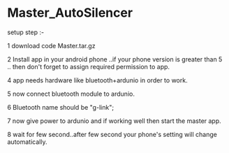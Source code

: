 # Master_AutoSilencer

setup step :-

1  download code Master.tar.gz

2  Install app in your android phone ..if your phone version is greater than 5 ..
   then don't forget to assign required permission to app.

4  app needs hardware like bluetooth+ardunio in order to work.

5 now connect bluetooth module to ardunio.

6 Bluetooth name should be "g-link";

7 now give power to ardunio and if working well then start the master app.

8 wait for few second..after few second your phone's setting will change automatically.
